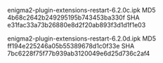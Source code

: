 enigma2-plugin-extensions-restart-6.2.0c.ipk
MD5 4b68c2642b249295195b743453ba330f
SHA e31fac33a73b26880e8d2f20ab893f3d1d1f1e03

enigma2-plugin-extensions-restart-6.2.0d.ipk
MD5 ff194e225246a05b55389678d1c0f33e
SHA 7bc6228f75f77b939ab3120049e6d25d736c2af4

